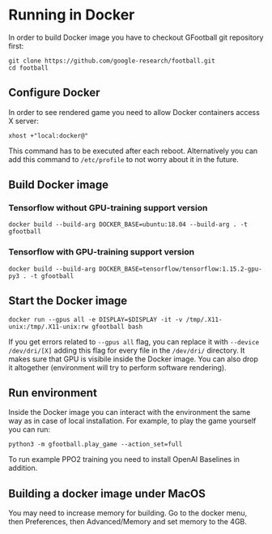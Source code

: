 # Running in Docker #
In order to build Docker image you have to checkout GFootball git repository first:

```
git clone https://github.com/google-research/football.git
cd football
```

## Configure Docker
In order to see rendered game you need to allow Docker containers access X server:

```
xhost +"local:docker@"
```

This command has to be executed after each reboot. Alternatively you can add this
command to `/etc/profile` to not worry about it in the future.

## Build Docker image

### Tensorflow without GPU-training support version

```
docker build --build-arg DOCKER_BASE=ubuntu:18.04 --build-arg . -t gfootball
```

### Tensorflow with GPU-training support version

```
docker build --build-arg DOCKER_BASE=tensorflow/tensorflow:1.15.2-gpu-py3 . -t gfootball
```

## Start the Docker image

```
docker run --gpus all -e DISPLAY=$DISPLAY -it -v /tmp/.X11-unix:/tmp/.X11-unix:rw gfootball bash
```

If you get errors related to `--gpus all` flag, you can replace it with `--device /dev/dri/[X]`
adding this flag for every file in the `/dev/dri/` directory. It makes sure that GPU is
visibile inside the Docker image. You can also drop it altogether (environment
will try to perform software rendering).

## Run environment

Inside the Docker image you can interact with the environment the same way as in case of local installation.
For example, to play the game yourself you can run:

```
python3 -m gfootball.play_game --action_set=full
```

To run example PPO2 training you need to install OpenAI Baselines in addition.

## Building a docker image under MacOS

You may need to increase memory for building. Go to the docker menu, then
Preferences, then Advanced/Memory and set memory to the 4GB.
